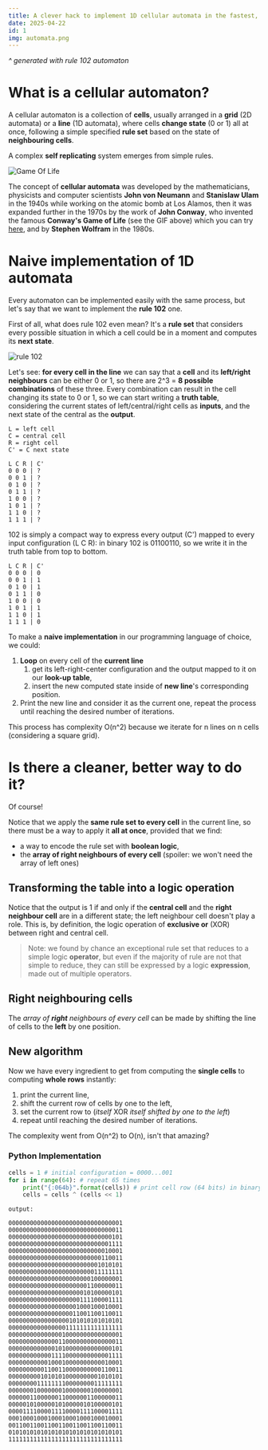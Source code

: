 ```yaml
---
title: A clever hack to implement 1D cellular automata in the fastest, easiest way possible.
date: 2025-04-22
id: 1
img: automata.png
---
```

*^ generated with rule 102 automaton*

# What is a cellular automaton?

A cellular automaton is a collection of **cells**, usually arranged in a **grid** (2D automata) or a **line** (1D automata), where cells **change state** (0 or 1) all at once, following a simple specified **rule set** based on the state of **neighbouring cells**.

A complex **self replicating** system emerges from simple rules.

![Game Of Life](1_imgs/GOL.gif)

The concept of **cellular automata** was developed by the mathematicians, physicists and computer scientists **John von Neumann** and **Stanislaw Ulam** in the 1940s while working on the atomic bomb at Los Alamos, then it was expanded further in the 1970s by the work of **John Conway**, who invented the famous **Conway's Game of Life** (see the GIF above) which you can try [here](https://copy.sh/life/), and by **Stephen Wolfram** in the 1980s.

# Naive implementation of 1D automata

Every automaton can be implemented easily with the same process, but let's say that we want to implement the **rule 102** one.

First of all, what does rule 102 even mean? It's a **rule set** that considers every possible situation in which a cell could be in a moment and computes its **next state**.

![rule 102](1_imgs/rule102.png)

Let's see: **for every cell in the line** we can say that a **cell** and its **left/right neighbours** can be either 0 or 1, so there are 2^3 = **8 possible combinations** of these three. Every combination can result in the cell changing its state to 0 or 1, so we can start writing a **truth table**, considering the current states of left/central/right cells as **inputs**, and the next state of the central as the **output**.

```
L = left cell
C = central cell
R = right cell
C' = C next state

L C R | C'
0 0 0 | ?
0 0 1 | ?
0 1 0 | ?
0 1 1 | ?
1 0 0 | ?
1 0 1 | ?
1 1 0 | ?
1 1 1 | ?
```

102 is simply a compact way to express every output (C') mapped to every input configuration (L C R): in binary 102 is 01100110, so we write it in the truth table from top to bottom.

```
L C R | C'
0 0 0 | 0
0 0 1 | 1
0 1 0 | 1
0 1 1 | 0
1 0 0 | 0
1 0 1 | 1
1 1 0 | 1
1 1 1 | 0
```

To make a **naive implementation** in our programming language of choice, we could:

1. **Loop** on every cell of the **current line**
	1. get its left-right-center configuration and the output mapped to it on our **look-up table**,
	2. insert the new computed state inside of **new line**'s corresponding position.
2. Print the new line and consider it as the current one, repeat the process until reaching the desired number of iterations.

This process has complexity O(n^2) because we iterate for n lines on n cells (considering a square grid).

# Is there a cleaner, better way to do it?

Of course!

Notice that we apply the **same rule set to every cell** in the current line, so there must be a way to apply it **all at once**, provided that we find:

- a way to encode the rule set with **boolean logic**,
- the **array of right neighbours of every cell** (spoiler: we won't need the array of left ones)

## Transforming the table into a logic operation

Notice that the output is 1 if and only if the **central cell** and the **right neighbour cell** are in a different state; the left neighbour cell doesn't play a role.
This is, by definition, the logic operation of **exclusive or** (XOR) between right and central cell.

> Note: we found by chance an exceptional rule set that reduces to a simple logic **operator**, but even if the majority of rule are not that simple to reduce, they can still be expressed by a logic **expression**, made out of multiple operators.

## Right neighbouring cells

The *array of **right** neighbours of every cell* can be made by shifting the line of cells to the **left** by one position.

## New algorithm

Now we have every ingredient to get from computing the **single cells** to computing **whole rows** instantly:

1. print the current line,
2. shift the current row of cells by one to the left,
3. set the current row to (*itself* XOR *itself shifted by one to the left*)
4. repeat until reaching the desired number of iterations.

The complexity went from O(n^2) to O(n), isn't that amazing?
### Python Implementation

``` python
cells = 1 # initial configuration = 0000...001
for i in range(64): # repeat 65 times
	print("{:064b}".format(cells)) # print cell row (64 bits) in binary
	cells = cells ^ (cells << 1)
```

```
output: 

00000000000000000000000000000001
00000000000000000000000000000011
00000000000000000000000000000101
00000000000000000000000000001111
00000000000000000000000000010001
00000000000000000000000000110011
00000000000000000000000001010101
00000000000000000000000011111111
00000000000000000000000100000001
00000000000000000000001100000011
00000000000000000000010100000101
00000000000000000000111100001111
00000000000000000001000100010001
00000000000000000011001100110011
00000000000000000101010101010101
00000000000000001111111111111111
00000000000000010000000000000001
00000000000000110000000000000011
00000000000001010000000000000101
00000000000011110000000000001111
00000000000100010000000000010001
00000000001100110000000000110011
00000000010101010000000001010101
00000000111111110000000011111111
00000001000000010000000100000001
00000011000000110000001100000011
00000101000001010000010100000101
00001111000011110000111100001111
00010001000100010001000100010001
00110011001100110011001100110011
01010101010101010101010101010101
11111111111111111111111111111111
```